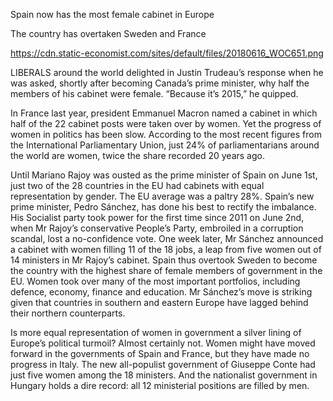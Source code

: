 Spain now has the most female cabinet in Europe

The country has overtaken Sweden and France

https://cdn.static-economist.com/sites/default/files/20180616_WOC651.png

LIBERALS around the world delighted in Justin Trudeau’s response when he was asked, shortly after becoming Canada’s prime minister, why half the members of his cabinet were female. “Because it’s 2015,” he quipped.

In France last year, president Emmanuel Macron named a cabinet in which half of the 22 cabinet posts were taken over by women. Yet the progress of women in politics has been slow. According to the most recent figures from the International Parliamentary Union, just 24% of parliamentarians around the world are women, twice the share recorded 20 years ago. 

Until Mariano Rajoy was ousted as the prime minister of Spain on June 1st, just two of the 28 countries in the EU had cabinets with equal representation by gender. The EU average was a paltry 28%. Spain’s new prime minister, Pedro Sánchez, has done his best to rectify the imbalance. His Socialist party took power for the first time since 2011 on June 2nd, when Mr Rajoy’s conservative People’s Party, embroiled in a corruption scandal, lost a no-confidence vote. One week later, Mr Sánchez announced a cabinet with women filling 11 of the 18 jobs, a leap from five women out of 14 ministers in Mr Rajoy’s cabinet. Spain thus overtook Sweden to become the country with the highest share of female members of government in the EU. Women took over many of the most important portfolios, including defence, economy, finance and education. Mr Sánchez’s move is striking given that countries in southern and eastern Europe have lagged behind their northern counterparts. 

Is more equal representation of women in government a silver lining of Europe’s political turmoil? Almost certainly not. Women might have moved forward in the governments of Spain and France, but they have made no progress in Italy. The new all-populist government of Giuseppe Conte had just five women among the 18 ministers. And the nationalist government in Hungary holds a dire record: all 12 ministerial positions are filled by men.